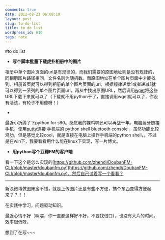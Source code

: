 ```yaml
---
comments: true
date: 2012-08-23 06:08:10
layout: post
slug: to-do-list
title: to do list
wordpress_id: 610
tags: note
---
```


#to do list





  * **写个脚本批量下载虎扑相册中的图片**



相册中单个图片页面的url是有规律的，而我们需要的原图地址则是没有规律的，同相册图片路径相同，文件名则为随机数。而原图地址在单个图片页面中才能找到。相册首页就可以得到相册的单个图片页面的url，根据规律递增1或者递减1就可以得到一系列的单个图片页面url，再从中找出原图URL，然后调用[wget](http://www.gnu.org/software/wget/)将这些URL下载下来就可以了（下载就不用python干了，直接调用wget就可以了，你没有活该，有轮子不用傻呀！）




  * 



最近小折腾了下python for s60。感觉我的裸鸡鸭还可以再战十年。电脑蓝牙链接手机，使用[putty](https://www.google.com/search?hl=zh-CN&newwindow=1&safe=images&site=&source=hp&q=putty&btnG=Google+%E6%90%9C%E7%B4%A2&oq=&gs_l=)连接 手机端的 python shell bluetooth console ，虽然功能比较鸡肋，但是感觉比较cool，就是直接在电脑上操作手机端的python shell，，不过是在win下，我要看看用什么能在linux下实现，写一片博文。






  * **用python写个豆瓣FM的客户端**



看一下这个是怎么实现的[https://github.com/zhendi/DoubanFM-CLI/blob/master/doubanfm.py](https://github.com/zhendi/DoubanFM-CLI/blob/master/doubanfm.py)，然后自己试着写一个看看？






  * ****



新浪微博做图床蛮不错，就是上传图片还是有些不方便，搞个东西变得方便起来？？！！







在实践中学习，问题驱动知识。

最近心情不好（啊喂，你一直都这样好不好，不要找借口），也没有大片的时间。效率很低呀。

想到了在写~~~
